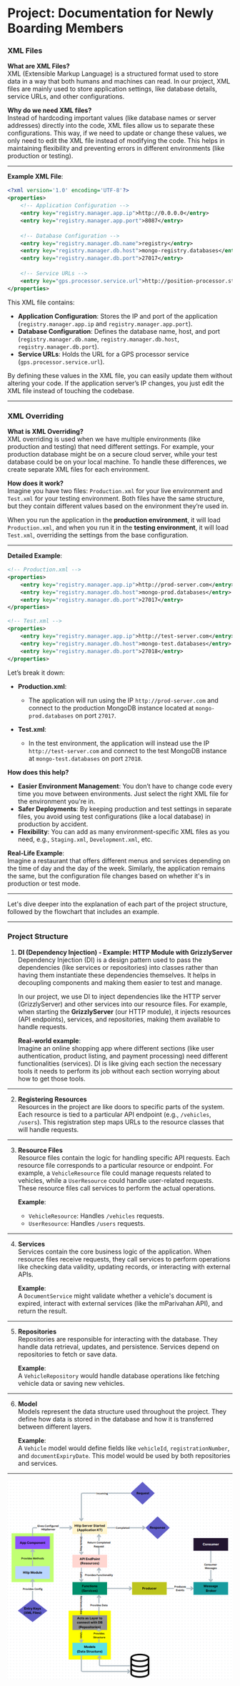 # Project: Documentation for Newly Boarding Members

### XML Files

**What are XML Files?**  
XML (Extensible Markup Language) is a structured format used to store data in a way that both humans and machines can read. In our project, XML files are mainly used to store application settings, like database details, service URLs, and other configurations.

**Why do we need XML files?**  
Instead of hardcoding important values (like database names or server addresses) directly into the code, XML files allow us to separate these configurations. This way, if we need to update or change these values, we only need to edit the XML file instead of modifying the code. This helps in maintaining flexibility and preventing errors in different environments (like production or testing).

---

**Example XML File**:

```xml
<?xml version='1.0' encoding='UTF-8'?>
<properties>
    <!-- Application Configuration -->
    <entry key="registry.manager.app.ip">http://0.0.0.0</entry>
    <entry key="registry.manager.app.port">8087</entry>

    <!-- Database Configuration -->
    <entry key="registry.manager.db.name">registry</entry>
    <entry key="registry.manager.db.host">mongo-registry.databases</entry>
    <entry key="registry.manager.db.port">27017</entry>

    <!-- Service URLs -->
    <entry key="gps.processor.service.url">http://position-processor.streams:2121</entry>
</properties>
```

This XML file contains:
- **Application Configuration**: Stores the IP and port of the application (`registry.manager.app.ip` and `registry.manager.app.port`).
- **Database Configuration**: Defines the database name, host, and port (`registry.manager.db.name`, `registry.manager.db.host`, `registry.manager.db.port`).
- **Service URLs**: Holds the URL for a GPS processor service (`gps.processor.service.url`).

By defining these values in the XML file, you can easily update them without altering your code. If the application server’s IP changes, you just edit the XML file instead of touching the codebase.

---

### XML Overriding

**What is XML Overriding?**  
XML overriding is used when we have multiple environments (like production and testing) that need different settings. For example, your production database might be on a secure cloud server, while your test database could be on your local machine. To handle these differences, we create separate XML files for each environment.

**How does it work?**  
Imagine you have two files: `Production.xml` for your live environment and `Test.xml` for your testing environment. Both files have the same structure, but they contain different values based on the environment they’re used in.

When you run the application in the **production environment**, it will load `Production.xml`, and when you run it in the **testing environment**, it will load `Test.xml`, overriding the settings from the base configuration.

---

**Detailed Example**:

```xml
<!-- Production.xml -->
<properties>
    <entry key="registry.manager.app.ip">http://prod-server.com</entry>
    <entry key="registry.manager.db.host">mongo-prod.databases</entry>
    <entry key="registry.manager.db.port">27017</entry>
</properties>
```

```xml
<!-- Test.xml -->
<properties>
    <entry key="registry.manager.app.ip">http://test-server.com</entry>
    <entry key="registry.manager.db.host">mongo-test.databases</entry>
    <entry key="registry.manager.db.port">27018</entry>
</properties>
```

Let’s break it down:

- **Production.xml**:
  - The application will run using the IP `http://prod-server.com` and connect to the production MongoDB instance located at `mongo-prod.databases` on port `27017`.
  
- **Test.xml**:
  - In the test environment, the application will instead use the IP `http://test-server.com` and connect to the test MongoDB instance at `mongo-test.databases` on port `27018`.

**How does this help?**
- **Easier Environment Management**: You don’t have to change code every time you move between environments. Just select the right XML file for the environment you're in.
- **Safer Deployments**: By keeping production and test settings in separate files, you avoid using test configurations (like a local database) in production by accident.
- **Flexibility**: You can add as many environment-specific XML files as you need, e.g., `Staging.xml`, `Development.xml`, etc.

**Real-Life Example**:  
Imagine a restaurant that offers different menus and services depending on the time of day and the day of the week. Similarly, the application remains the same, but the configuration file changes based on whether it's in production or test mode.

---

Let's dive deeper into the explanation of each part of the project structure, followed by the flowchart that includes an example.

---

### Project Structure

1. **DI (Dependency Injection) - Example: HTTP Module with GrizzlyServer**  
   Dependency Injection (DI) is a design pattern used to pass the dependencies (like services or repositories) into classes rather than having them instantiate these dependencies themselves. It helps in decoupling components and making them easier to test and manage.

   In our project, we use DI to inject dependencies like the HTTP server (GrizzlyServer) and other services into our resource files. For example, when starting the **GrizzlyServer** (our HTTP module), it injects resources (API endpoints), services, and repositories, making them available to handle requests.

   **Real-world example**:  
   Imagine an online shopping app where different sections (like user authentication, product listing, and payment processing) need different functionalities (services). DI is like giving each section the necessary tools it needs to perform its job without each section worrying about how to get those tools.

---

2. **Registering Resources**  
   Resources in the project are like doors to specific parts of the system. Each resource is tied to a particular API endpoint (e.g., `/vehicles`, `/users`). This registration step maps URLs to the resource classes that will handle requests.

---

3. **Resource Files**  
   Resource files contain the logic for handling specific API requests. Each resource file corresponds to a particular resource or endpoint. For example, a `VehicleResource` file could manage requests related to vehicles, while a `UserResource` could handle user-related requests. These resource files call services to perform the actual operations.

   **Example**:  
   - `VehicleResource`: Handles `/vehicles` requests.
   - `UserResource`: Handles `/users` requests.

---

4. **Services**  
   Services contain the core business logic of the application. When resource files receive requests, they call services to perform operations like checking data validity, updating records, or interacting with external APIs.

   **Example**:  
   A `DocumentService` might validate whether a vehicle's document is expired, interact with external services (like the mParivahan API), and return the result.

---

5. **Repositories**  
   Repositories are responsible for interacting with the database. They handle data retrieval, updates, and persistence. Services depend on repositories to fetch or save data.

   **Example**:  
   A `VehicleRepository` would handle database operations like fetching vehicle data or saving new vehicles.

---

6. **Model**  
   Models represent the data structure used throughout the project. They define how data is stored in the database and how it is transferred between different layers.

   **Example**:  
   A `Vehicle` model would define fields like `vehicleId`, `registrationNumber`, and `documentExpiryDate`. This model would be used by both repositories and services.

---

![Project screenshot](./images/FlowChart.png)

